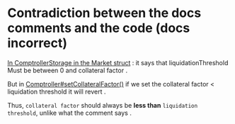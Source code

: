 # Contradiction between the docs comments and the code (docs incorrect)

[In ComptrollerStorage in the Market struct](https://github.com/code-423n4/2023-05-venus/blob/8be784ed9752b80e6f1b8b781e2e6251748d0d7e/contracts/ComptrollerStorage.sol#L38) : it says that liquidationThreshold Must be between 0 and collateral factor .

But in [Comptroller#setCollateralFactor()](https://github.com/code-423n4/2023-05-venus/blob/8be784ed9752b80e6f1b8b781e2e6251748d0d7e/contracts/Comptroller.sol#L749C1-L752) if we set the collateral factor < liquidation threshold it will revert .

Thus, `collateral factor` should always be **less than**  `liquidation threshold`, unlike what the comment says .

